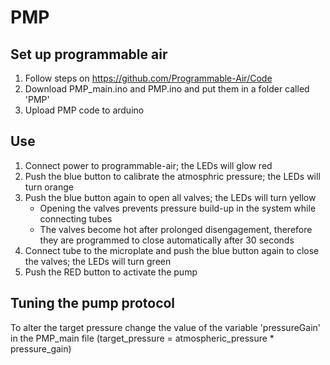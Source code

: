 # PMP
## Set up programmable air
1. Follow steps on https://github.com/Programmable-Air/Code
2. Download PMP_main.ino and PMP.ino and put them in a folder called 'PMP'
3. Upload PMP code to arduino

## Use 
1. Connect power to programmable-air; the LEDs will glow red
2. Push the blue button to calibrate the atmosphric pressure; the LEDs will turn orange
3. Push the blue button again to open all valves; the LEDs will turn yellow
    - Opening the valves prevents pressure build-up in the system while connecting tubes
    - The valves become hot after prolonged disengagement, therefore they are programmed to close automatically after 30 seconds
4. Connect tube to the microplate and push the blue button again to close the valves; the LEDs will turn green
5. Push the RED button to activate the pump

## Tuning the pump protocol
To alter the target pressure change the value of the variable 'pressureGain' in the PMP_main file
(target_pressure = atmospheric_pressure * pressure_gain)

